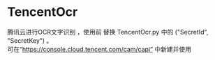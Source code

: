 # TencentOcr
腾讯云进行OCR文字识别 ，使用前 替换 TencentOcr.py 中的 ("SecretId", "SecretKey") 。    
可在“https://console.cloud.tencent.com/cam/capi” 中新建并使用


